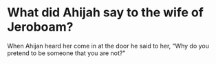 # What did Ahijah say to the wife of Jeroboam?

When Ahijan heard her come in at the door he said to her, “Why do you pretend to be someone that you are not?”
